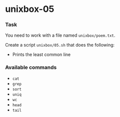 # unixbox-05

### Task

You need to work with a file named `unixbox/poem.txt`.

Create a script `unixbox/05.sh` that does the following:

- Prints the least common line

### Available commands

* `cat`
* `grep`
* `sort`
* `uniq`
* `wc`
* `head`
* `tail`
